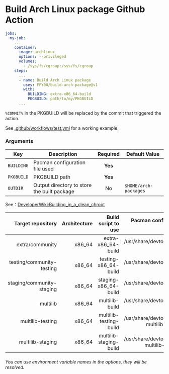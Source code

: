 # Build Arch Linux package Github Action

```yaml
jobs:
  my-job:
    ...
    container:
      image: archlinux
      options: --privileged
      volumes:
        - /sys/fs/cgroup:/sys/fs/cgroup
    steps:
      ...
      - name: Build Arch Linux package
        uses: FFY00/build-arch-package@v1
        with:
          BUILDING: extra-x86_64-build
          PKGBUILD: path/to/my/PKGBUILD
      ...
```

`%COMMIT%` in the PKGBUILD will be replaced by the commit that triggered the action.

See [.github/workflows/test.yml](.github/workflows/test.yml) for a working example.

### Arguments

Key            | Description                                 | Required | Default Value
-------------- | ------------------------------------------- |:--------:| -------------
`BUILDING`     | Pacman configuration file used              | **Yes**  |
`PKGBUILD`     | PKGBUILD path                               | **Yes**  |
`OUTDIR`       | Output directory to store the built package | No       | `$HOME/arch-packages`


See：[DeveloperWiki:Building_in_a_clean_chroot](https://wiki.archlinux.org/index.php/DeveloperWiki:Building_in_a_clean_chroot)

Target repository |	Architecture	| Build script to use	| Pacman configuration file used|
-----------------:|----------------:|---------------------:|------------------------------:|
extra/community	  |  x86_64     	|extra-x86_64-build	   | /usr/share/devtools/pacman-extra.conf
testing/community-testing |	x86_64	|testing-x86_64-build |	/usr/share/devtools/pacman-testing.conf
staging/community-staging |	x86_64	|staging-x86_64-build| 	/usr/share/devtools/pacman-staging.conf
multilib	|x86_64	|multilib-build	|/usr/share/devtools/pacman-multilib.conf
multilib-testing|	x86_64	|multilib-testing-build	|/usr/share/devtools/pacman-multilib-testing.conf
multilib-staging|	x86_64	|multilib-staging-build	|/usr/share/devtools/pacman-multilib-staging.conf

###### You can use environment variable names in the options, they will be resolved.
